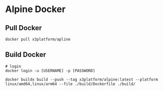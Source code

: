# Alpine Docker

## Pull Docker
```
docker pull x3platform/apline
```

## Build Docker
```
# login
docker login -u [USERNAME] -p [PASSWORD]

docker buildx build --push --tag x3platform/alpine:latest --platform linux/amd64,linux/arm64 --file ./build/Dockerfile ./build/ 
```
